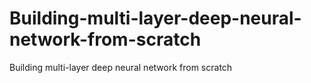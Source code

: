 # Building-multi-layer-deep-neural-network-from-scratch
Building multi-layer deep neural network from scratch
